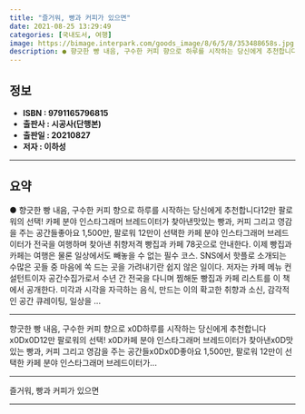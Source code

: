```yaml
---
title: "즐거워, 빵과 커피가 있으면"
date: 2021-08-25 13:29:49
categories: [국내도서, 여행]
image: https://bimage.interpark.com/goods_image/8/6/5/8/353488658s.jpg
description: ● 향긋한 빵 내음, 구수한 커피 향으로 하루를 시작하는 당신에게 추천합니다12만 팔로워의 선택! 카페 분야 인스타그래머 브레드이터가 찾아낸맛있는 빵과, 커피 그리고 영감을 주는 공간들좋아요 1,500만, 팔로워 12만이 선택한 카페 분야 인스타그래머 브레드이터가 전국을 여행하며 찾아
---
```


## **정보**

- **ISBN : 9791165796815**
- **출판사 : 시공사(단행본)**
- **출판일 : 20210827**
- **저자 : 이하성**

------



## **요약**

●  향긋한 빵 내음, 구수한 커피 향으로 하루를 시작하는 당신에게 추천합니다12만 팔로워의 선택! 카페 분야 인스타그래머 브레드이터가 찾아낸맛있는 빵과, 커피 그리고 영감을 주는 공간들좋아요 1,500만, 팔로워 12만이 선택한 카페 분야 인스타그래머 브레드이터가 전국을 여행하며 찾아낸 취향저격 빵집과 카페 78곳으로 안내한다. 이제 빵집과 카페는 여행은 물론 일상에서도 빼놓을 수 없는 필수 코스. SNS에서 핫플로 소개되는 수많은 곳들 중 마음에 쏙 드는 곳을 가려내기란 쉽지 않은 일이다. 저자는 카페 메뉴 컨설턴트이자 공간수집가로서 수년 간 전국을 다니며 찜해둔 빵집과 카페 리스트를 이 책에서 공개한다. 미각과 시각을 자극하는 음식, 만드는 이의 확고한 취향과 소신, 감각적인 공간 큐레이팅, 일상을 ...

------

향긋한 빵 내음, 구수한 커피 향으로 x0D하루를 시작하는 당신에게 추천합니다x0Dx0D12만 팔로워의 선택! x0D카페 분야 인스타그래머 브레드이터가 찾아낸x0D맛있는 빵과, 커피 그리고 영감을 주는 공간들x0Dx0D좋아요 1,500만, 팔로워 12만이 선택한 카페 분야 인스타그래머 브레드이터가... 

------


즐거워, 빵과 커피가 있으면 

------


